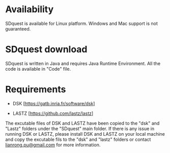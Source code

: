 # Availability
SDquest is available for Linux platform. Windows and Mac support is not guaranteed.

# SDquest download
SDquest is written in Java and requires Java Runtime Environment. All the code is available in "Code" file.

# Requirements

  -  DSK [https://gatb.inria.fr/software/dsk]
  
  -  LASTZ [https://github.com/lastz/lastz]

The excutable files of DSK and LASTZ have been copied to the "dsk" and "Lastz" folders under the "SDquest" main folder. If there is any issue in running DSK or LASTZ, please install DSK and LASTZ on your local machine and copy the excutable fils to the "dsk" and "lastz" folders or contact lianrong.pu@gmail.com for more information.
 
